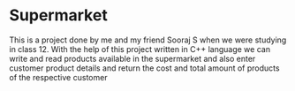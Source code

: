 # Supermarket
This is a project done by me and my friend Sooraj S when we were studying in class 12. With the help of this project written in C++ language we can write and read products available in the supermarket and also enter customer product details and return the cost and total amount of products of the respective customer
